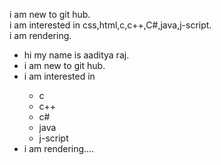 
i am new to git hub.  
i am interested in css,html,c,c++,C#,java,j-script.  
i am rendering.  
<ul>
<li>hi my name is aaditya raj.  </li>
<li>i am new to git hub.  </li>
  <li>i am interested in </li>
  <ul>
    <li>c</>
    <li>c++</>
    <li>c#</li>
    <li>java</li>
    <li>j-script</li>
  </ul>
  <li>i am rendering....</li>
</ul>
